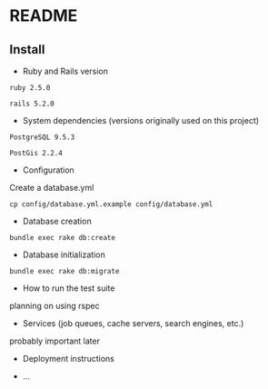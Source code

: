 # README

## Install

* Ruby and Rails version

`ruby 2.5.0`

`rails 5.2.0`

* System dependencies (versions originally used on this project)

`PostgreSQL 9.5.3`

`PostGis 2.2.4`

* Configuration

Create a database.yml

`cp config/database.yml.example config/database.yml`

* Database creation

`bundle exec rake db:create`

* Database initialization

`bundle exec rake db:migrate`

* How to run the test suite

planning on using rspec

* Services (job queues, cache servers, search engines, etc.)

probably important later

* Deployment instructions

* ...
